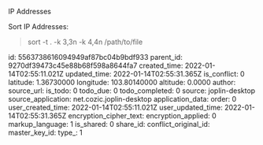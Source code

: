IP Addresses

Sort IP Addresses:

> sort -t . -k 3,3n -k 4,4n /path/to/file

id: 5563738616094949af87bc04b9bdf933
parent_id: 9270df39473c45e88b68f598a8644fa7
created_time: 2022-01-14T02:55:11.021Z
updated_time: 2022-01-14T02:55:31.365Z
is_conflict: 0
latitude: 1.36730000
longitude: 103.80140000
altitude: 0.0000
author: 
source_url: 
is_todo: 0
todo_due: 0
todo_completed: 0
source: joplin-desktop
source_application: net.cozic.joplin-desktop
application_data: 
order: 0
user_created_time: 2022-01-14T02:55:11.021Z
user_updated_time: 2022-01-14T02:55:31.365Z
encryption_cipher_text: 
encryption_applied: 0
markup_language: 1
is_shared: 0
share_id: 
conflict_original_id: 
master_key_id: 
type_: 1